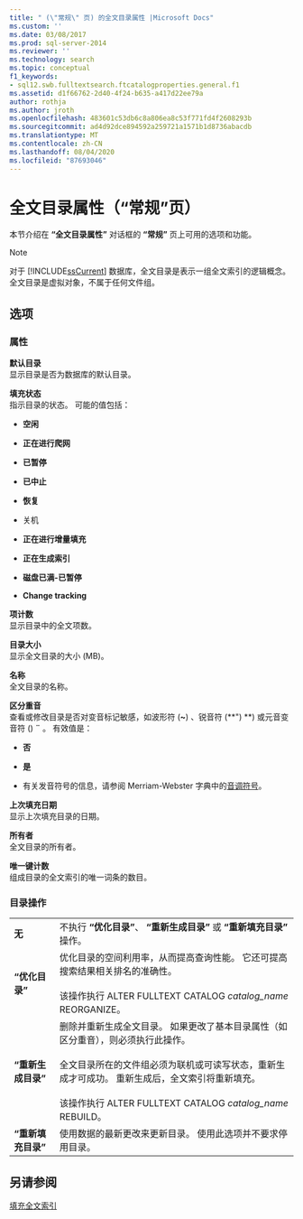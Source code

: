 ```yaml
---
title: " (\"常规\" 页) 的全文目录属性 |Microsoft Docs"
ms.custom: ''
ms.date: 03/08/2017
ms.prod: sql-server-2014
ms.reviewer: ''
ms.technology: search
ms.topic: conceptual
f1_keywords:
- sql12.swb.fulltextsearch.ftcatalogproperties.general.f1
ms.assetid: d1f66762-2d40-4f24-b635-a417d22ee79a
author: rothja
ms.author: jroth
ms.openlocfilehash: 483601c53db6c8a806ea8c53f771fd4f2608293b
ms.sourcegitcommit: ad4d92dce894592a259721a1571b1d8736abacdb
ms.translationtype: MT
ms.contentlocale: zh-CN
ms.lasthandoff: 08/04/2020
ms.locfileid: "87693046"
---
```

# <a name="full-text-catalog-properties-general-page"></a>全文目录属性（“常规”页）
  本节介绍在 **“全文目录属性”** 对话框的 **“常规”** 页上可用的选项和功能。  
  
> [!NOTE]  
>  对于 [!INCLUDE[ssCurrent](../includes/sscurrent-md.md)] 数据库，全文目录是表示一组全文索引的逻辑概念。 全文目录是虚拟对象，不属于任何文件组。  
  
## <a name="options"></a>选项  
  
### <a name="properties"></a>属性  
 **默认目录**  
 显示目录是否为数据库的默认目录。  
  
 **填充状态**  
 指示目录的状态。 可能的值包括：  
  
-   **空闲**  
  
-   **正在进行爬网**  
  
-   **已暂停**  
  
-   **已中止**  
  
-   **恢复**  
  
-   关机  
  
-   **正在进行增量填充**  
  
-   **正在生成索引**  
  
-   **磁盘已满-已暂停**  
  
-   **Change tracking**  
  
 **项计数**  
 显示目录中的全文项数。  
  
 **目录大小**  
 显示全文目录的大小 (MB)。  
  
 **名称**  
 全文目录的名称。  
  
 **区分重音**  
 查看或修改目录是否对变音标记敏感，如波形符 (**~**) 、锐音符 (**") **) 或元音变音符 () **¨** 。 有效值是：  
  
-   **否**  
  
-   **是**  
  
-   有关发音符号的信息，请参阅 Merriam-Webster 字典中的[音调符号](https://www.merriam-webster.com/dictionary/diacritic)。  
  
 **上次填充日期**  
 显示上次填充目录的日期。  
  
 **所有者**  
 全文目录的所有者。  
  
 **唯一键计数**  
 组成目录的全文索引的唯一词条的数目。  
  
### <a name="catalog-action"></a>目录操作  
  
|||  
|-|-|  
|**无**|不执行 **“优化目录”**、 **“重新生成目录”** 或 **“重新填充目录”** 操作。|  
|**“优化目录”**|优化目录的空间利用率，从而提高查询性能。 它还可提高搜索结果相关排名的准确性。<br /><br /> 该操作执行 ALTER FULLTEXT CATALOG *catalog_name* REORGANIZE。|  
|**“重新生成目录”**|删除并重新生成全文目录。 如果更改了基本目录属性（如区分重音），则必须执行此操作。<br /><br /> 全文目录所在的文件组必须为联机或可读写状态，重新生成才可成功。 重新生成后，全文索引将重新填充。<br /><br /> 该操作执行 ALTER FULLTEXT CATALOG *catalog_name* REBUILD。|  
|**“重新填充目录”**|使用数据的最新更改来更新目录。 使用此选项并不要求停用目录。|  
  
## <a name="see-also"></a>另请参阅  
 [填充全文索引](../relational-databases/indexes/indexes.md)  
  
  
